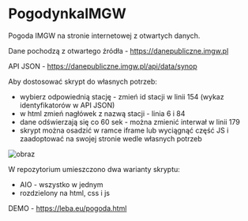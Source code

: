 # PogodynkaIMGW
Pogoda IMGW na stronie internetowej z otwartych danych.

Dane pochodzą z otwartego źródła - https://danepubliczne.imgw.pl

API JSON - https://danepubliczne.imgw.pl/api/data/synop

Aby dostosować skrypt do własnych potrzeb:
  - wybierz odpowiednią stację - zmień id stacji w linii 154 (wykaz identyfikatorów w API JSON)
  - w html zmień nagłówek z nazwą stacji - linia 6 i 84
  - dane odświerzają się co 60 sek - można zmienić interwał w linii 179
  - skrypt można osadzić w ramce iframe lub wyciągnąć część JS i zaadoptować na swojej stronie wedle własnych potrzeb

![obraz](https://github.com/user-attachments/assets/e984a3a2-8a33-4aee-b6da-afec2e78a3b9)

W repozytorium umieszczono dwa warianty skryptu:
  - AIO - wszystko w jednym
  - rozdzielony na html, css i js

DEMO - https://leba.eu/pogoda.html
